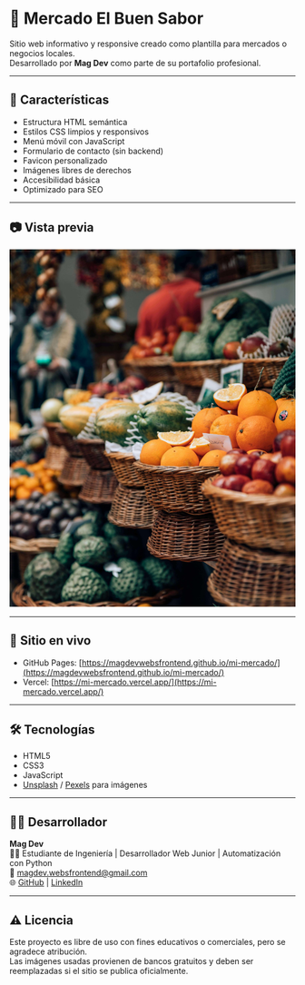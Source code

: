 # 🌽 Mercado El Buen Sabor

Sitio web informativo y responsive creado como plantilla para mercados o negocios locales.  
Desarrollado por **Mag Dev** como parte de su portafolio profesional.

---

## 🧾 Características

- Estructura HTML semántica
- Estilos CSS limpios y responsivos
- Menú móvil con JavaScript
- Formulario de contacto (sin backend)
- Favicon personalizado
- Imágenes libres de derechos
- Accesibilidad básica
- Optimizado para SEO

---

## 📷 Vista previa

![Captura del sitio](img/mercado.jpg)

---

## 🔗 Sitio en vivo

- GitHub Pages: [https://magdevwebsfrontend.github.io/mi-mercado/](https://magdevwebsfrontend.github.io/mi-mercado/)
- Vercel: [https://mi-mercado.vercel.app/](https://mi-mercado.vercel.app/)

---

## 🛠️ Tecnologías

- HTML5
- CSS3
- JavaScript
- [Unsplash](https://unsplash.com/) / [Pexels](https://pexels.com/) para imágenes

---

## 👨‍💻 Desarrollador

**Mag Dev**  
👨‍💻 Estudiante de Ingeniería | Desarrollador Web Junior | Automatización con Python  
📧 magdev.websfrontend@gmail.com  
🌐 [GitHub](https://github.com/MagDevWebsFrontend) | [LinkedIn](https://www.linkedin.com/in/mag-dev-webs-frontend-229683377)

---

## ⚠️ Licencia

Este proyecto es libre de uso con fines educativos o comerciales, pero se agradece atribución.  
Las imágenes usadas provienen de bancos gratuitos y deben ser reemplazadas si el sitio se publica oficialmente.

